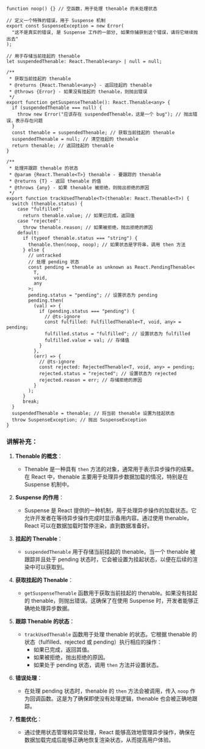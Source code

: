 ```tsx
function noop() {} // 空函数，用于处理 thenable 的未处理状态

// 定义一个特殊的错误，用于 Suspense 机制
export const SuspenseException = new Error(
  "这不是真实的错误, 是 Suspense 工作的一部分, 如果你捕获到这个错误，请将它继续抛出去"
);

// 用于存储当前挂起的 thenable
let suspendedThenable: React.Thenable<any> | null = null;

/**
 * 获取当前挂起的 thenable
 * @returns {React.Thenable<any>} - 返回挂起的 thenable
 * @throws {Error} - 如果没有挂起的 thenable，则抛出错误
 */
export function getSuspenseThenable(): React.Thenable<any> {
  if (suspendedThenable === null) {
    throw new Error("应该存在 suspendedThenable，这是一个 bug"); // 抛出错误，表示存在问题
  }
  const thenable = suspendedThenable; // 获取当前挂起的 thenable
  suspendedThenable = null; // 清空挂起的 thenable
  return thenable; // 返回挂起的 thenable
}

/**
 * 处理并跟踪 thenable 的状态
 * @param {React.Thenable<T>} thenable - 要跟踪的 thenable
 * @returns {T} - 返回 thenable 的值
 * @throws {any} - 如果 thenable 被拒绝，则抛出拒绝的原因
 */
export function trackUsedThenable<T>(thenable: React.Thenable<T>) {
  switch (thenable.status) {
    case "fulfilled":
      return thenable.value; // 如果已完成，返回值
    case "rejected":
      throw thenable.reason; // 如果被拒绝，抛出拒绝的原因
    default:
      if (typeof thenable.status === "string") {
        thenable.then(noop, noop); // 如果状态是字符串，调用 then 方法
      } else {
        // untracked
        // 处理 pending 状态
        const pending = thenable as unknown as React.PendingThenable<
          T,
          void,
          any
        >;
        pending.status = "pending"; // 设置状态为 pending
        pending.then(
          (val) => {
            if (pending.status === "pending") {
              // @ts-ignore
              const fulfilled: FulfilledThenable<T, void, any> = pending;
              fulfilled.status = "fulfilled"; // 设置状态为 fulfilled
              fulfilled.value = val; // 存储值
            }
          },
          (err) => {
            // @ts-ignore
            const rejected: RejectedThenable<T, void, any> = pending;
            rejected.status = "rejected"; // 设置状态为 rejected
            rejected.reason = err; // 存储拒绝的原因
          }
        );
      }
      break;
  }
  suspendedThenable = thenable; // 将当前 thenable 设置为挂起状态
  throw SuspenseException; // 抛出 SuspenseException
}
```

### 讲解补充：

1. **Thenable 的概念**：

   - Thenable 是一种具有 `then` 方法的对象，通常用于表示异步操作的结果。在 React 中，thenable 主要用于处理异步数据加载的情况，特别是在 Suspense 机制中。

2. **Suspense 的作用**：

   - Suspense 是 React 提供的一种机制，用于处理异步操作的加载状态。它允许开发者在等待异步操作完成时显示备用内容。通过使用 thenable，React 可以在数据加载时暂停渲染，直到数据准备好。

3. **挂起的 Thenable**：

   - `suspendedThenable` 用于存储当前挂起的 thenable。当一个 thenable 被跟踪并且处于 pending 状态时，它会被设置为挂起状态，以便在后续的渲染中可以获取到。

4. **获取挂起的 Thenable**：

   - `getSuspenseThenable` 函数用于获取当前挂起的 thenable。如果没有挂起的 thenable，则抛出错误。这确保了在使用 Suspense 时，开发者能够正确地处理异步数据。

5. **跟踪 Thenable 的状态**：

   - `trackUsedThenable` 函数用于处理 thenable 的状态。它根据 thenable 的状态（fulfilled、rejected 或 pending）执行相应的操作：
     - 如果已完成，返回其值。
     - 如果被拒绝，抛出拒绝的原因。
     - 如果处于 pending 状态，调用 `then` 方法并设置状态。

6. **错误处理**：

   - 在处理 pending 状态时，thenable 的 `then` 方法会被调用，传入 `noop` 作为回调函数。这是为了确保即使没有处理逻辑，thenable 也会被正确地跟踪。

7. **性能优化**：
   - 通过使用状态管理和异常处理，React 能够高效地管理异步操作，确保在数据加载完成后能够正确地恢复渲染状态，从而提高用户体验。
